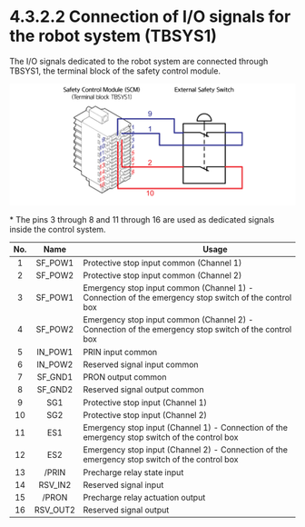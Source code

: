 # 4.3.2.2 Connection of I/O signals for the robot system (TBSYS1)

The I/O signals dedicated to the robot system are connected through TBSYS1, the terminal block of the safety control module.

![Figure 29 Connection of I/O signals for the robot system (TBSYS1)](../../../_assets/image110.png)

\* The pins 3 through 8 and 11 through 16 are used as dedicated signals inside the control system.

| **No.** |  **Name** | 　　　　　　　**Usage**                                                                                     |
| :-----: | :-------: | ---------------------------------------------------------------------------------------------------- |
|    1    |  SF\_POW1 | Protective stop input common (Channel 1)                                                             |
|    2    |  SF\_POW2 | Protective stop input common (Channel 2)                                                             |
|    3    |  SF\_POW1 | Emergency stop input common (Channel 1) - Connection of the emergency stop switch of the control box |
|    4    |  SF\_POW2 | Emergency stop input common (Channel 2) - Connection of the emergency stop switch of the control box |
|    5    |  IN\_POW1 | PRIN input common                                                                                    |
|    6    |  IN\_POW2 | Reserved signal input common                                                                         |
|    7    |  SF\_GND1 | PRON output common                                                                                   |
|    8    |  SF\_GND2 | Reserved signal output common                                                                        |
|    9    |    SG1	   | Protective stop input&#xD; (Channel 1)                                                               |
|    10   |    SG2    |  Protective stop input (Channel 2)                                                                   |
|    11   |    ES1    | Emergency stop input (Channel 1) - Connection of the emergency stop switch of the control box        |
|    12   |    ES2    | Emergency stop input (Channel 2) - Connection of the emergency stop switch of the control box        |
|    13   |   /PRIN   | Precharge relay state input                                                                          |
|    14   |  RSV\_IN2 | Reserved signal input                                                                                |
|    15   |   /PRON   | Precharge relay actuation output                                                                     |
|    16   | RSV\_OUT2 | Reserved signal output                                                                               |


